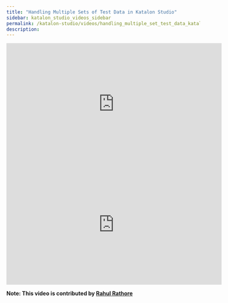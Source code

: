 ```yaml
---
title: "Handling Multiple Sets of Test Data in Katalon Studio"
sidebar: katalon_studio_videos_sidebar
permalink: /katalon-studio/videos/handling_multiple_set_test_data_katalon_studio.html
description: 
---
```

<iframe width="560" height="315" src="https://www.youtube.com/embed/x5do1at6-0Q" title="YouTube video player" frameborder="0" allow="accelerometer; autoplay; clipboard-write; encrypted-media; gyroscope; picture-in-picture" allowfullscreen></iframe>

<iframe width="560" height="315" src="https://www.youtube.com/embed/4c-gTOQAUks" title="YouTube video player" frameborder="0" allow="accelerometer; autoplay; clipboard-write; encrypted-media; gyroscope; picture-in-picture" allowfullscreen></iframe>

**Note: This video is contributed by [Rahul Rathore](https://www.youtube.com/user/fluxay44)**